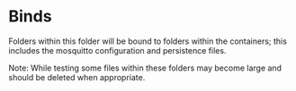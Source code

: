 Binds
=====

Folders within this folder will be bound to folders within the containers; this includes the mosquitto configuration and
persistence files.

Note: While testing some files within these folders may become large and should be deleted when appropriate.